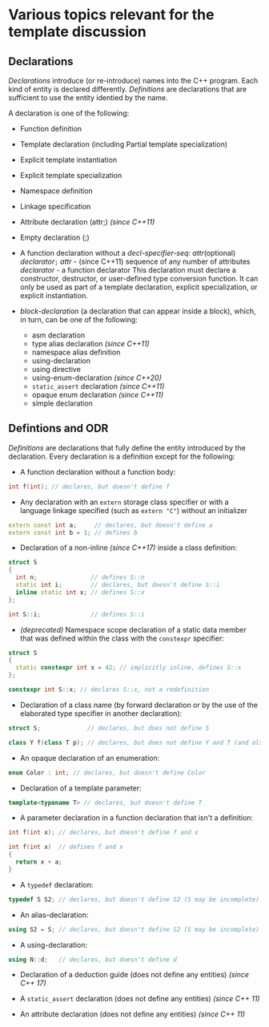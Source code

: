 # Various topics relevant for the template discussion

## Declarations

_Declarations_ introduce (or re-introduce) names into the C++ program. Each kind of entity is declared differently.
_Definitions_ are declarations that are sufficient to use the entity identied by the name.

A declaration is one of the following:
* Function definition
* Template declaration (including Partial template specialization)
* Explicit template instantiation  
* Explicit template specialization
* Namespace definition
* Linkage specification
* Attribute declaration (attr;) _(since C++11)_
* Empty declaration (;)
* A function declaration without a _decl-specifier-seq:_
_attr_(optional) _declarator_`;`
_attr_ - (since C++11) sequence of any number of attributes
_declarator_ - a function declarator
  This declaration must declare a constructor, destructor, or user-defined type conversion function. It can only be used as part of a template declaration, explicit specialization, or explicit instantiation.

* _block-declaration_ (a declaration that can appear inside a block), which, in turn, can be one of the following:
  * asm declaration
  * type alias declaration _(since C++11)_
  * namespace alias definition
  * using-declaration
  * using directive
  * using-enum-declaration _(since C++20)_
  * `static_assert` declaration _(since C++11)_
  * opaque enum declaration _(since C++11)_
  * simple declaration


## Defintions and ODR

_Definitions_ are declarations that fully define the entity introduced by the declaration. Every declaration is a definition except for the following:

* A function declaration without a function body:

```cpp
int f(int); // declares, but doesn't define f
```

* Any declaration with an `extern` storage class specifier or with a language linkage specified (such as `extern "C"`) without an initializer

```cpp
extern const int a;     // declares, but doesn't define a
extern const int b = 1; // defines b
```

* Declaration of a non-inline _(since C++17)_ inside a class definition:

```cpp
struct S
{
  int n;               // defines S::n
  static int i;        // declares, but doesn't define S::i
  inline static int x; // defines S::x
};

int S::i;              // defines S::i
```

* _(deprecated)_ Namespace scope declaration of a static data member that was defined within the class with the `constexpr` specifier:

```cpp
struct S
{
  static constexpr int x = 42; // implicitly inline, defines S::x
};

constexpr int S::x; // declares S::x, not a redefinition
```

* Declaration of a class name (by forward declaration or by the use of the elaborated type specifier in another declaration):

```cpp
struct S;             // declares, but does not define S

class Y f(class T p); // declares, but does not define Y and T (and also f and p)
```

* An opaque declaration of an enumeration:

```cpp
enum Color : int; // declares, but doesn't define Color
```

* Declaration of a template parameter:

```cpp
template<typename T> // declares, but doesn't define T
```

* A parameter declaration in a function declaration that isn't a definition:

```cpp
int f(int x); // declares, but doesn't define f and x

int f(int x)  // defines f and x
{
  return x + a;
}
```

* A `typedef` declaration:

```cpp
typedef S S2; // declares, but doesn't define S2 (S may be incomplete)
```

* An alias-declaration:

```cpp
using S2 = S; // declares, but doesn't define S2 (S may be incomplete)
```

* A using-declaration:

```cpp
using N::d;   // declares, but doesn't define d
```

* Declaration of a deduction guide (does not define any entities) _(since C++ 17)_

* A `static_assert` declaration (does not define any entities)  _(since C++ 11)_
* An attribute declaration (does not define any entities) _(since C++ 11)_

